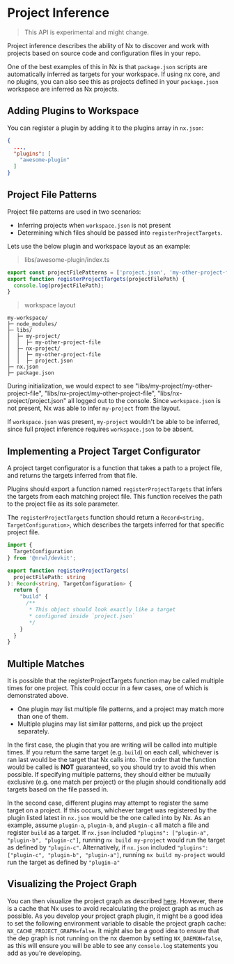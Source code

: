 # Project Inference

> This API is experimental and might change.

Project inference describes the ability of Nx to discover and work with projects based on source code and configuration files in your repo.

One of the best examples of this in Nx is that `package.json` scripts are automatically inferred as targets for your workspace. If using nx core, and no plugins, you can also see this as projects defined in your `package.json` workspace are inferred as Nx projects.

## Adding Plugins to Workspace

You can register a plugin by adding it to the plugins array in `nx.json`:

```json
{
  ...,
  "plugins": [
    "awesome-plugin"
  ]
}
```

## Project File Patterns

Project file patterns are used in two scenarios:

- Inferring projects when `workspace.json` is not present
- Determining which files should be passed into `registerProjectTargets`.

Lets use the below plugin and workspace layout as an example:

> libs/awesome-plugin/index.ts

```typescript
export const projectFilePatterns = ['project.json', 'my-other-project-file'];
export function registerProjectTargets(projectFilePath) {
  console.log(projectFilePath);
}
```

> workspace layout

```text
my-workspace/
├─ node_modules/
├─ libs/
│  ├─ my-project/
│  │  ├─ my-other-project-file
│  ├─ nx-project/
│  │  ├─ my-other-project-file
│  │  ├─ project.json
├─ nx.json
├─ package.json

```

During initialization, we would expect to see "libs/my-project/my-other-project-file", "libs/nx-project/my-other-project-file", "libs/nx-project/project.json" all logged out to the console. Since `workspace.json` is not present, Nx was able to infer `my-project` from the layout.

If `workspace.json` was present, `my-project` wouldn't be able to be inferred, since full project inference requires `workspace.json` to be absent.

## Implementing a Project Target Configurator

A project target configurator is a function that takes a path to a project file, and returns the targets inferred from that file.

Plugins should export a function named `registerProjectTargets` that infers the targets from each matching project file. This function receives the path to the project file as its sole parameter.

The `registerProjectTargets` function should return a `Record<string, TargetConfiguration>`, which describes the targets inferred for that specific project file.

```typescript
import {
  TargetConfiguration
} from '@nrwl/devkit';

export function registerProjectTargets(
  projectFilePath: string
): Record<string, TargetConfiguration> {
  return {
    "build" {
      /**
       * This object should look exactly like a target
       * configured inside `project.json`
       */
    }
  }
}
```

## Multiple Matches

It is possible that the registerProjectTargets function may be called multiple times for one project. This could occur in a few cases, one of which is demonstrated above.

- One plugin may list multiple file patterns, and a project may match more than one of them.
- Multiple plugins may list similar patterns, and pick up the project separately.

In the first case, the plugin that you are writing will be called into multiple times. If you return the same target (e.g. `build`) on each call, whichever is ran last would be the target that Nx calls into. The order that the function would be called is **NOT** guaranteed, so you should try to avoid this when possible. If specifying multiple patterns, they should either be mutually exclusive (e.g. one match per project) or the plugin should conditionally add targets based on the file passed in.

In the second case, different plugins may attempt to register the same target on a project. If this occurs, whichever target was registered by the plugin listed latest in `nx.json` would be the one called into by Nx. As an example, assume `plugin-a`, `plugin-b`, and `plugin-c` all match a file and register `build` as a target. If `nx.json` included `"plugins": ["plugin-a", "plugin-b", "plugin-c"]`, running `nx build my-project` would run the target as defined by `"plugin-c"`. Alternatively, if `nx.json` included `"plugins": ["plugin-c", "plugin-b", "plugin-a"]`, running `nx build my-project` would run the target as defined by `"plugin-a"`

## Visualizing the Project Graph

You can then visualize the project graph as described [here](/structure/dependency-graph). However, there is a cache that Nx uses to avoid recalculating the project graph as much as possible. As you develop your project graph plugin, it might be a good idea to set the following environment variable to disable the project graph cache: `NX_CACHE_PROJECT_GRAPH=false`. It might also be a good idea to ensure that the dep graph is not running on the nx daemon by setting `NX_DAEMON=false`, as this will ensure you will be able to see any `console.log` statements you add as you're developing.
